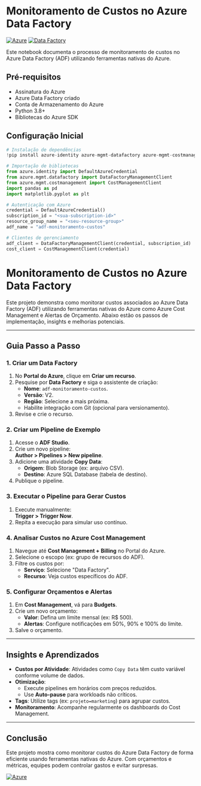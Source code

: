 # Monitoramento de Custos no Azure Data Factory

[![Azure](https://img.shields.io/badge/Azure-Functions-blue)](https://azure.microsoft.com)
[![Data Factory](https://img.shields.io/badge/Data-Factory-orange)](https://learn.microsoft.com/en-us/azure/data-factory/)

Este notebook documenta o processo de monitoramento de custos no Azure Data Factory (ADF) utilizando ferramentas nativas do Azure.

## Pré-requisitos
- Assinatura do Azure
- Azure Data Factory criado
- Conta de Armazenamento do Azure
- Python 3.8+
- Bibliotecas do Azure SDK

## Configuração Inicial

```python
# Instalação de dependências
!pip install azure-identity azure-mgmt-datafactory azure-mgmt-costmanagement pandas matplotlib

# Importação de bibliotecas
from azure.identity import DefaultAzureCredential
from azure.mgmt.datafactory import DataFactoryManagementClient
from azure.mgmt.costmanagement import CostManagementClient
import pandas as pd
import matplotlib.pyplot as plt

# Autenticação com Azure
credential = DefaultAzureCredential()
subscription_id = "<sua-subscription-id>"
resource_group_name = "<seu-resource-group>"
adf_name = "adf-monitoramento-custos"

# Clientes de gerenciamento
adf_client = DataFactoryManagementClient(credential, subscription_id)
cost_client = CostManagementClient(credential)
```
# Monitoramento de Custos no Azure Data Factory

Este projeto demonstra como monitorar custos associados ao Azure Data Factory (ADF) utilizando ferramentas nativas do Azure como Azure Cost Management e Alertas de Orçamento. Abaixo estão os passos de implementação, insights e melhorias potenciais.

---

## Guia Passo a Passo

### 1. Criar um Data Factory
1. No **Portal do Azure**, clique em **Criar um recurso**.
2. Pesquise por **Data Factory** e siga o assistente de criação:
   - **Nome**: `adf-monitoramento-custos`.
   - **Versão**: V2.
   - **Região**: Selecione a mais próxima.
   - Habilite integração com Git (opcional para versionamento).
3. Revise e crie o recurso.

### 2. Criar um Pipeline de Exemplo
1. Acesse o **ADF Studio**.
2. Crie um novo pipeline:  
   **Author > Pipelines > New pipeline**.
3. Adicione uma atividade **Copy Data**:
   - **Origem**: Blob Storage (ex: arquivo CSV).
   - **Destino**: Azure SQL Database (tabela de destino).
4. Publique o pipeline.

### 3. Executar o Pipeline para Gerar Custos
1. Execute manualmente:  
   **Trigger > Trigger Now**.
2. Repita a execução para simular uso contínuo.

### 4. Analisar Custos no Azure Cost Management
1. Navegue até **Cost Management + Billing** no Portal do Azure.
2. Selecione o escopo (ex: grupo de recursos do ADF).
3. Filtre os custos por:
   - **Serviço**: Selecione "Data Factory".
   - **Recurso**: Veja custos específicos do ADF.

### 5. Configurar Orçamentos e Alertas
1. Em **Cost Management**, vá para **Budgets**.
2. Crie um novo orçamento:
   - **Valor**: Defina um limite mensal (ex: R$ 500).
   - **Alertas**: Configure notificações em 50%, 90% e 100% do limite.
3. Salve o orçamento.

---

## Insights e Aprendizados
- **Custos por Atividade**: Atividades como `Copy Data` têm custo variável conforme volume de dados.
- **Otimização**:
  - Execute pipelines em horários com preços reduzidos.
  - Use **Auto-pause** para workloads não críticos.
- **Tags**: Utilize tags (ex: `projeto=marketing`) para agrupar custos.
- **Monitoramento**: Acompanhe regularmente os dashboards do Cost Management.

---

## Conclusão
Este projeto mostra como monitorar custos do Azure Data Factory de forma eficiente usando ferramentas nativas do Azure. Com orçamentos e métricas, equipes podem controlar gastos e evitar surpresas.

[![Azure](https://img.shields.io/badge/Azure-0089D6?style=for-the-badge&logo=microsoft-azure&logoColor=white)](https://azure.microsoft.com)
